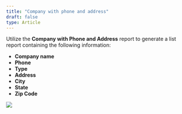 ```yaml
---
title: "Company with phone and address"
draft: false
type: Article
---
```



Utilize the **Company with Phone and Address** report to generate a list report containing the following information:  
* **Company name**
* **Phone** 
* **Type** 
* **Address** 
* **City** 
* **State** 
* **Zip Code** 

![](/Modules/assets/Images/003-report-template.png)

